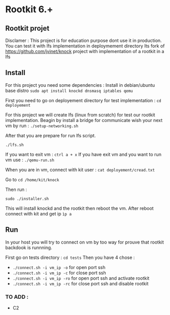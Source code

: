 # Rootkit 6.+

## Rootkit projet

Disclamer : This project is for education purpose dont use it in production. You can test it with lfs implementation in deploymement directory
Its fork of https://github.com/jvinet/knock project with implementation of a rootkit in a lfs

## Install

For this project you need some dependencies : 
Install in debian/ubuntu base distro
    ``sudo apt install knockd dnsmasq iptables qemu``

First you need to go on deployement directory for test implementation :
``cd deployement``

For this project we will create lfs (linux from scratch) for test our rootkit implementation.
Beagin by install a bridge for communicate wish your next vm by run : 
``./setup-networking.sh``

After that you are prepare for run lfs script.

``./lfs.sh``

If you want to exit vm : ``ctrl a + x``
If you have exit vm and you want to run vm use : ``./qemu-run.sh``

When you are in vm, connect with kit user : ``cat deployement/cread.txt``

Go to ``cd /home/kit/knock``

Then run :

``sudo ./installer.sh``

This will install knockd and the rootkit then reboot the vm.
After reboot connect with kit and get ip ``ìp a``

## Run 

In your host you will try to connect on vm by too way for prouve that rootkit backdook is runnning. 

First go on tests directory : ``cd tests``
Then you have 4 chose :
- ``./connect.sh -i vm_ip -o`` for open port ssh
- ``./connect.sh -i vm_ip -c`` for close port ssh
- ``./connect.sh -i vm_ip -ro`` for open port ssh and activate rootkit
- ``./connect.sh -i vm_ip -rc`` for close port ssh and disable rootkit

### TO ADD : 
- C2
